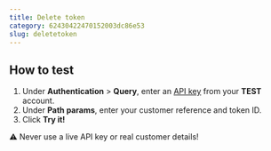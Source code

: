 ```yaml
---
title: Delete token
category: 62430422470152003dc86e53
slug: deletetoken
---
```


## How to test

1. Under **Authentication** > **Query**, enter an [API key](/sites#site-id-api-key-and-security-code) from your **TEST** account.
2. Under **Path params**, enter your customer reference and token ID.
3. Click **Try it!**

:warning: Never use a live API key or real customer details!